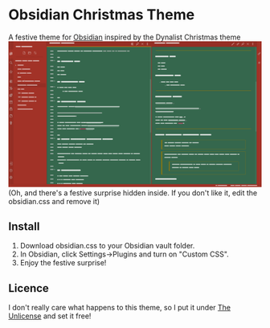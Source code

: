 # Obsidian Christmas Theme
A festive theme for [Obsidian](https://obisidian.md/) inspired by the Dynalist Christmas theme
![Screenshot](./screenshot.png)
(Oh, and there's a festive surprise hidden inside. If you don't like it, edit the obsidian.css and remove it)

## Install
1. Download obsidian.css to your Obsidian vault folder.
2. In Obsidian, click Settings->Plugins and turn on "Custom CSS".
3. Enjoy the festive surprise!

## Licence
I don't really care what happens to this theme, so I put it under [The Unlicense](./LICENSE) and set it free!
